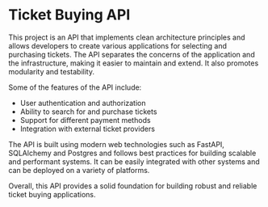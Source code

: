 # Ticket Buying API

This project is an API that implements clean architecture principles and allows developers to create various applications for selecting and purchasing tickets. The API separates the concerns of the application and the infrastructure, making it easier to maintain and extend. It also promotes modularity and testability.

Some of the features of the API include:

* User authentication and authorization
* Ability to search for and purchase tickets
* Support for different payment methods
* Integration with external ticket providers

The API is built using modern web technologies such as FastAPI, SQLAlchemy and Postgres and follows best practices for building scalable and performant systems. It can be easily integrated with other systems and can be deployed on a variety of platforms.

Overall, this API provides a solid foundation for building robust and reliable ticket buying applications.




